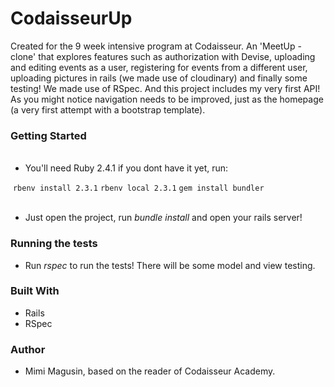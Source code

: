 <h1> CodaisseurUp</h1>

Created for the 9 week intensive program at Codaisseur. An 'MeetUp - clone' that explores features such as authorization with Devise, uploading and editing events as a user, registering for events from a different user, uploading pictures in rails (we made use of cloudinary) and finally some testing! We made use of RSpec. And this project includes my very first API! As you might notice navigation needs to be improved, just as the homepage (a very first attempt with a bootstrap template).

<h3>Getting Started</h3>
 <ul>
  <li>You'll need Ruby 2.4.1  if you dont have it yet, run: </li>
 </ul>
 
  ``` rbenv install 2.3.1 ``` 
  ``` rbenv local 2.3.1 ``` 
  ``` gem install bundler ```
      
 <ul> 
  <li>Just open the project, run <em>bundle install</em>  and open your rails server!</li>
 </ul>

<h3>Running the tests</h3>
 <ul>
  <li>Run <em>rspec</em> to run the tests! There will be some model and view testing. </li>
 </ul>


<h3>Built With</h3>
 <ul>
  <li>Rails</li>
  <li>RSpec</li>
 </ul>

<h3>Author</h3>
 <ul>
  <li>Mimi Magusin, based on the reader of Codaisseur Academy.</li>
 </ul>

